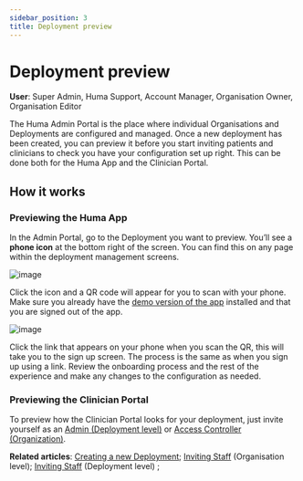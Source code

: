 ```yaml
---
sidebar_position: 3
title: Deployment preview 
---
```

# Deployment preview
**User**: Super Admin, Huma Support, Account Manager, Organisation Owner, Organisation Editor

The Huma Admin Portal is the place where individual Organisations and Deployments are configured and managed. Once a new deployment has been created, you can preview it before you start inviting patients and clinicians to check you have your configuration set up right.
This can be done both for the Huma App and the Clinician Portal. 
## How it works
### Previewing the Huma App​
In the Admin Portal, go to the Deployment you want to preview. You’ll see a **phone icon** at the bottom right of the screen. You can find this on any page within the deployment management screens.

![image](https://user-images.githubusercontent.com/110832367/183865051-6cb9e544-f440-425c-93ce-75f5192c185f.png)

Click the icon and a QR code will appear for you to scan with your phone. Make sure you already have the [demo version of the app](https://humatherapeutics.atlassian.net/wiki/spaces/HUM/pages/2155413529/.RPM+-+Patient+App+and+Clinician+Portal+Demo) installed and that you are signed out of the app.

![image](https://user-images.githubusercontent.com/110832367/183865141-16c5aaaf-12b6-4985-a895-e6e56743372d.png)

Click the link that appears on your phone when you scan the QR, this will take you to the sign up screen. The process is the same as when you sign up using a link.
Review the onboarding process and the rest of the experience and make any changes to the configuration as needed.
### Previewing the Clinician Portal
To preview how the Clinician Portal looks for your deployment, just invite yourself as an [Admin (Deployment level)](https://github.com/huma-engineering/huma-docs/blob/0479ced148122672f0f0ef92aded896be225ce94/data-collection/AdminPortal/Managing%20Deployments/Tools%20and%20Navigation/Inviting%20staff.md) or [Access Controller (Organization)](https://github.com/huma-engineering/huma-docs/blob/0479ced148122672f0f0ef92aded896be225ce94/data-collection/AdminPortal/Managing%20Organisations/Inviting%20staff.md). 

**Related articles**: [Creating a new Deployment](https://github.com/huma-engineering/huma-docs/blob/0479ced148122672f0f0ef92aded896be225ce94/data-collection/AdminPortal/Managing%20Deployments/General%20Settings/Creating%20a%20new%20Deployment.md); [Inviting Staff](https://github.com/huma-engineering/huma-docs/blob/0479ced148122672f0f0ef92aded896be225ce94/data-collection/AdminPortal/Managing%20Organisations/Inviting%20staff.md) (Organisation level); [Inviting Staff](https://github.com/huma-engineering/huma-docs/blob/0479ced148122672f0f0ef92aded896be225ce94/data-collection/AdminPortal/Managing%20Deployments/Tools%20and%20Navigation/Inviting%20staff.md) (Deployment level) ;
